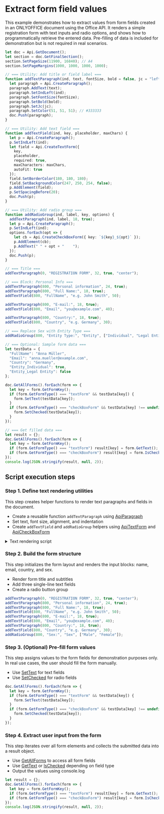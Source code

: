 # Extract form field values

This example demonstrates how to extract values from form fields created in an ONLYOFFICE document using the Office API. It renders a simple registration form with text inputs and radio options, and shows how to programmatically retrieve the entered data. Pre-filling of data is included for demonstration but is not required in real scenarios.

```ts editor-pdf zoom=60
let doc = Api.GetDocument();
let section = doc.GetFinalSection();
section.SetPageSize(11900, 16840); // A4
section.SetPageMargins(1000, 1000, 1000, 1000);

// === Utility: Add title or field label ===
function addTextParagraph(ind, text, fontSize, bold = false, jc = "left") {
  let paragraph = Api.CreateParagraph();
  paragraph.AddText(text);
  paragraph.SetIndLeft(ind);
  paragraph.SetFontSize(fontSize);
  paragraph.SetBold(bold);
  paragraph.SetJc(jc);
  paragraph.SetColor(51, 51, 51); // #333333
  doc.Push(paragraph);
}

// === Utility: Add text field ===
function addTextField(ind, key, placeholder, maxChars) {
  let p = Api.CreateParagraph();
  p.SetIndLeft(ind);
  let field = Api.CreateTextForm({
    key,
    placeholder,
    required: true,
    maxCharacters: maxChars,
    autoFit: true
  });
  field.SetBorderColor(180, 180, 180);
  field.SetBackgroundColor(247, 250, 254, false);
  p.AddElement(field);
  p.SetSpacingBefore(20);
  doc.Push(p);
}

// === Utility: Add radio group ===
function addRadioGroup(ind, label, key, options) {
  addTextParagraph(ind, label, 18, true);
  let p = Api.CreateParagraph();
  p.SetIndLeft(ind);
  options.forEach(opt => {
    let cb = Api.CreateCheckBoxForm({ key: `${key}_${opt}` });
    p.AddElement(cb);
    p.AddText(" " + opt + "    ");
  });
  doc.Push(p);
}

// === Title ===
addTextParagraph(0, "REGISTRATION FORM", 32, true, "center");

// === Block: Personal Info ===
addTextParagraph(800, "Personal information", 24, true);
addTextParagraph(800, "Full Name:", 18, true);
addTextField(800, "FullName", "e.g. John Smith", 50);

addTextParagraph(800, "E-mail:", 18, true);
addTextField(800, "Email", "you@example.com", 40);

addTextParagraph(800, "Country:", 18, true);
addTextField(800, "Country", "e.g. Germany", 30);

// === Replace Sex with Entity Type ===
addRadioGroup(800, "Entity Type:", "Entity", ["Individual", "Legal Entity"]);

// === Optional: Sample form data ===
let testData = {
  "FullName": "Anna Müller",
  "Email": "anna.mueller@example.com",
  "Country": "Germany",
  "Entity_Individual": true,
  "Entity_Legal Entity": false
};

doc.GetAllForms().forEach(form => {
  let key = form.GetFormKey();
  if (form.GetFormType() === "textForm" && testData[key]) {
    form.SetText(testData[key]);
  }
  if (form.GetFormType() === "checkBoxForm" && testData[key] !== undefined) {
    form.SetChecked(testData[key]);
  }
});

// === Get filled data ===
let result = {};
doc.GetAllForms().forEach(form => {
  let key = form.GetFormKey();
  if (form.GetFormType() === "textForm") result[key] = form.GetText();
  if (form.GetFormType() === "checkBoxForm") result[key] = form.IsChecked();
});
console.log(JSON.stringify(result, null, 2));
```

## Script execution steps

### Step 1. Define text rendering utilities
This step creates helper functions to render text paragraphs and fields in the document.

- Create a reusable function `addTextParagraph` using [ApiParagraph](../../usage-api/text-document-api/ApiParagraph/ApiParagraph.md)
- Set text, font size, alignment, and indentation
- Create `addTextField` and `addRadioGroup` helpers using [ApiTextForm](../../usage-api/form-api/ApiTextForm/ApiTextForm.md) and [ApiCheckBoxForm](../../usage-api/form-api/ApiCheckBoxForm/ApiCheckBoxForm.md)

<details>
  <summary>Text rendering script</summary>

```ts
function addTextParagraph(ind, text, fontSize, bold = false, jc = "left") {
  let paragraph = Api.CreateParagraph();
  paragraph.AddText(text);
  paragraph.SetIndLeft(ind);
  paragraph.SetFontSize(fontSize);
  paragraph.SetBold(bold);
  paragraph.SetJc(jc);
  paragraph.SetColor(51, 51, 51); // #333333
  doc.Push(paragraph);
}

function addTextField(ind, key, placeholder, maxChars) {
  let p = Api.CreateParagraph();
  p.SetIndLeft(ind);
  let field = Api.CreateTextForm({
    key,
    placeholder,
    required: true,
    maxCharacters: maxChars,
    autoFit: true
  });
  field.SetBorderColor(180, 180, 180);
  field.SetBackgroundColor(247, 250, 254, false);
  p.AddElement(field);
  p.SetSpacingBefore(20);
  doc.Push(p);
}

function addRadioGroup(ind, label, key, options) {
  addTextParagraph(ind, label, 18, true);
  let p = Api.CreateParagraph();
  p.SetIndLeft(ind);
  options.forEach(opt => {
    let cb = Api.CreateCheckBoxForm({ key: `${key}_${opt}` });
    p.AddElement(cb);
    p.AddText(" " + opt + "    ");
  });
  doc.Push(p);
}
```

</details>

### Step 2. Build the form structure
This step initializes the form layout and renders the input blocks: name, email, country, and sex.

- Render form title and subtitles
- Add three single-line text fields
- Create a radio button group

```ts
addTextParagraph(0, "REGISTRATION FORM", 32, true, "center");
addTextParagraph(800, "Personal information", 24, true);
addTextParagraph(800, "Full Name:", 18, true);
addTextField(800, "FullName", "e.g. John Smith", 50);
addTextParagraph(800, "E-mail:", 18, true);
addTextField(800, "Email", "you@example.com", 40);
addTextParagraph(800, "Country:", 18, true);
addTextField(800, "Country", "e.g. Germany", 30);
addRadioGroup(800, "Sex:", "Sex", ["Male", "Female"]);
```

### Step 3. (Optional) Pre-fill form values
This step assigns values to the form fields for demonstration purposes only. In real use cases, the user should fill the form manually.

- Use [SetText](../../usage-api/form-api/ApiTextForm/Methods/SetText.md) for text fields
- Use [SetChecked](../../usage-api/form-api/ApiCheckBoxForm/Methods/SetChecked.md) for radio fields

```ts
doc.GetAllForms().forEach(form => {
  let key = form.GetFormKey();
  if (form.GetFormType() === "textForm" && testData[key]) {
    form.SetText(testData[key]);
  }
  if (form.GetFormType() === "checkBoxForm" && testData[key] !== undefined) {
    form.SetChecked(testData[key]);
  }
});
```

### Step 4. Extract user input from the form
This step iterates over all form elements and collects the submitted data into a result object.

- Use [GetAllForms](../../usage-api/form-api/ApiDocument/Methods/GetAllForms.md) to access all form fields
- Use [GetText](../../usage-api/form-api/ApiTextForm/Methods/GetText.md) or [IsChecked](../../usage-api/form-api/ApiCheckBoxForm/Methods/IsChecked.md) depending on field type
- Output the values using console.log

```ts
let result = {};
doc.GetAllForms().forEach(form => {
  let key = form.GetFormKey();
  if (form.GetFormType() === "textForm") result[key] = form.GetText();
  if (form.GetFormType() === "checkBoxForm") result[key] = form.IsChecked();
});
console.log(JSON.stringify(result, null, 2));
```